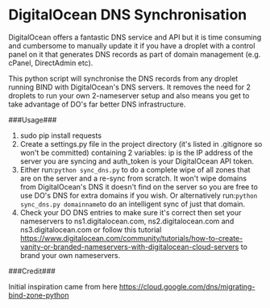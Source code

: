 # DigitalOcean DNS Synchronisation
DigitalOcean offers a fantastic DNS service and API but it is time consuming and cumbersome to manually update it if you 
have a droplet with a control panel on it that generates DNS records as part of domain management (e.g. cPanel, 
DirectAdmin etc).

This python script will synchronise the DNS records from any droplet running BIND with DigitalOcean's 
DNS servers. It removes the need for 2 droplets to run your own 2-nameserver setup and also means you get to take 
advantage of DO's far better DNS infrastructure.

###Usage###

1. sudo pip install requests
2. Create a settings.py file in the project directory (it's listed in .gitignore so won't be committed) containing 
2 variables: ip is the IP address of the server you are syncing and auth_token is your DigitalOcean API token.
3. Either run:```python sync_dns.py``` to do a complete wipe of all zones that are on the server and a re-sync from 
scratch. It won't wipe domains from DigitalOcean's DNS it doesn't find on the server so you are free to use DO's DNS 
for extra domains if you wish. Or alternatively run:```python sync_dns.py domainname```to do an intelligent sync of 
just that domain.
4. Check your DO DNS entries to make sure it's correct then set your nameservers to ns1.digitalocean.com, 
ns2.digitalocean.com and ns3.digitalocean.com or follow this tutorial 
https://www.digitalocean.com/community/tutorials/how-to-create-vanity-or-branded-nameservers-with-digitalocean-cloud-servers 
to brand your own nameservers.

###Credit###

Initial inspiration came from here https://cloud.google.com/dns/migrating-bind-zone-python
